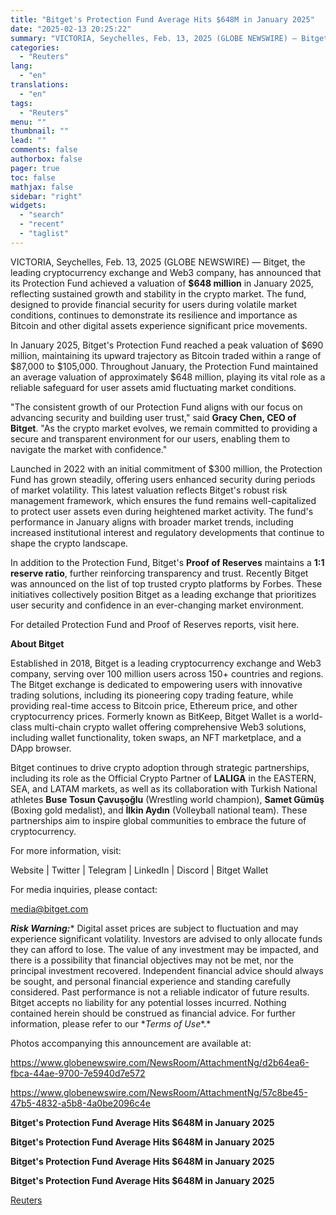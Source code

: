 ```yaml
---
title: "Bitget's Protection Fund Average Hits $648M in January 2025"
date: "2025-02-13 20:25:22"
summary: "VICTORIA, Seychelles, Feb. 13, 2025 (GLOBE NEWSWIRE) — Bitget, the leading cryptocurrency exchange and Web3 company, has announced that its Protection Fund achieved a valuation of $648 million in January 2025, reflecting sustained growth and stability in the crypto market. The fund, designed to provide financial security for users during..."
categories:
  - "Reuters"
lang:
  - "en"
translations:
  - "en"
tags:
  - "Reuters"
menu: ""
thumbnail: ""
lead: ""
comments: false
authorbox: false
pager: true
toc: false
mathjax: false
sidebar: "right"
widgets:
  - "search"
  - "recent"
  - "taglist"
---
```


VICTORIA, Seychelles, Feb. 13, 2025 (GLOBE NEWSWIRE) — Bitget, the leading cryptocurrency exchange and Web3 company, has announced that its Protection Fund achieved a valuation of **$648 million** in January 2025, reflecting sustained growth and stability in the crypto market. The fund, designed to provide financial security for users during volatile market conditions, continues to demonstrate its resilience and importance as Bitcoin and other digital assets experience significant price movements.

In January 2025, Bitget's Protection Fund reached a peak valuation of $690 million, maintaining its upward trajectory as Bitcoin traded within a range of $87,000 to $105,000. Throughout January, the Protection Fund maintained an average valuation of approximately $648 million, playing its vital role as a reliable safeguard for user assets amid fluctuating market conditions.

"The consistent growth of our Protection Fund aligns with our focus on advancing security and building user trust," said **Gracy Chen, CEO of Bitget**. "As the crypto market evolves, we remain committed to providing a secure and transparent environment for our users, enabling them to navigate the market with confidence."

Launched in 2022 with an initial commitment of $300 million, the Protection Fund has grown steadily, offering users enhanced security during periods of market volatility. This latest valuation reflects Bitget's robust risk management framework, which ensures the fund remains well-capitalized to protect user assets even during heightened market activity. The fund's performance in January aligns with broader market trends, including increased institutional interest and regulatory developments that continue to shape the crypto landscape.

In addition to the Protection Fund, Bitget's **Proof of Reserves** maintains a **1:1 reserve ratio**, further reinforcing transparency and trust. Recently Bitget was announced on the list of top trusted crypto platforms by Forbes. These initiatives collectively position Bitget as a leading exchange that prioritizes user security and confidence in an ever-changing market environment.

For detailed Protection Fund and Proof of Reserves reports, visit here.

**About Bitget**

Established in 2018, Bitget is a leading cryptocurrency exchange and Web3 company, serving over 100 million users across 150+ countries and regions. The Bitget exchange is dedicated to empowering users with innovative trading solutions, including its pioneering copy trading feature, while providing real-time access to Bitcoin price, Ethereum price, and other cryptocurrency prices. Formerly known as BitKeep, Bitget Wallet is a world-class multi-chain crypto wallet offering comprehensive Web3 solutions, including wallet functionality, token swaps, an NFT marketplace, and a DApp browser.

Bitget continues to drive crypto adoption through strategic partnerships, including its role as the Official Crypto Partner of **LALIGA** in the EASTERN, SEA, and LATAM markets, as well as its collaboration with Turkish National athletes **Buse Tosun Çavuşoğlu** (Wrestling world champion), **Samet Gümüş** (Boxing gold medalist), and **İlkin Aydın** (Volleyball national team). These partnerships aim to inspire global communities to embrace the future of cryptocurrency.

For more information, visit:

Website | Twitter | Telegram | LinkedIn | Discord | Bitget Wallet

For media inquiries, please contact:

media@bitget.com

***Risk Warning:***\* Digital asset prices are subject to fluctuation and may experience significant volatility. Investors are advised to only allocate funds they can afford to lose. The value of any investment may be impacted, and there is a possibility that financial objectives may not be met, nor the principal investment recovered. Independent financial advice should always be sought, and personal financial experience and standing carefully considered. Past performance is not a reliable indicator of future results. Bitget accepts no liability for any potential losses incurred. Nothing contained herein should be construed as financial advice. For further information, please refer to our \**Terms of Use**.*

Photos accompanying this announcement are available at:

https://www.globenewswire.com/NewsRoom/AttachmentNg/d2b64ea6-fbca-44ae-9700-7e5940d7e572

https://www.globenewswire.com/NewsRoom/AttachmentNg/57c8be45-47b5-4832-a5b8-4a0be2096c4e

**Bitget's Protection Fund Average Hits $648M in January 2025**

**Bitget's Protection Fund Average Hits $648M in January 2025**

**Bitget's Protection Fund Average Hits $648M in January 2025**

**Bitget's Protection Fund Average Hits $648M in January 2025**

[Reuters](https://www.tradingview.com/news/reuters.com,2025-02-13:newsml_GNX768h2D:0-bitget-s-protection-fund-average-hits-648m-in-january-2025/)
